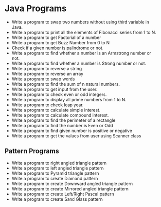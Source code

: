 # Java Programs

- Write a program to swap two numbers without using third variable in Java.
- Write a program to print all the elements of Fibonacci series from 1 to N.
- Write a program to get Factorial of a number
- Write a program to get Buzz Number from 0 to N
- Check if a given number is palindrome or not.
- Write a program to find whether a number is an Armstrong number or not.
- Write a program to find whether a number is Strong number or not.
- Write a program to reverse a string
- Write a program to reverse an array
- Write a program to swap words
- Write a program to find the sum of n natural numbers.
- Write a program to get input from the user.
- Write a program to check even or odd integers.
- Write a program to display all prime numbers from 1 to N.
- Write a program to check leap year.
- Write a program to calculate simple interest.
- Write a program to calculate compound interest.
- Write a program to find the perimeter of a rectangle
- Write a program to find the number is Even or Odd
- Write a program to find given number is positive or negative
- Write a program to get the values from user using Scanner class

## Pattern Programs
- Write a program to right angled triangle pattern
- Write a program to left angled triangle pattern
- Write a program to Pyramid triangle pattern
- Write a program to create Diamond pattern
- Write a program to create Downward angled triangle pattern
- Write a program to create Mirrored angled triangle pattern
- Write a program to create Left/Right Pascal pattern
- Write a program to create Sand Glass pattern
